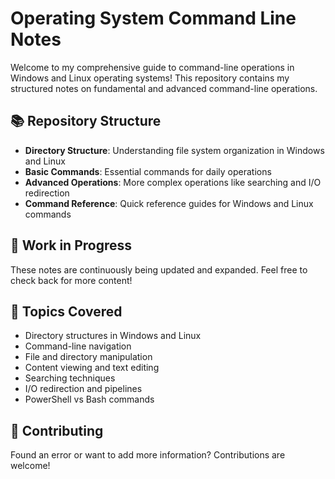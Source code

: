 # Operating System Command Line Notes

Welcome to my comprehensive guide to command-line operations in Windows and Linux operating systems! This repository contains my structured notes on fundamental and advanced command-line operations.

## 📚 Repository Structure

- **Directory Structure**: Understanding file system organization in Windows and Linux
- **Basic Commands**: Essential commands for daily operations
- **Advanced Operations**: More complex operations like searching and I/O redirection
- **Command Reference**: Quick reference guides for Windows and Linux commands

## 🔄 Work in Progress

These notes are continuously being updated and expanded. Feel free to check back for more content!

## 📝 Topics Covered

- Directory structures in Windows and Linux
- Command-line navigation
- File and directory manipulation
- Content viewing and text editing
- Searching techniques
- I/O redirection and pipelines
- PowerShell vs Bash commands

## 🤝 Contributing

Found an error or want to add more information? Contributions are welcome!